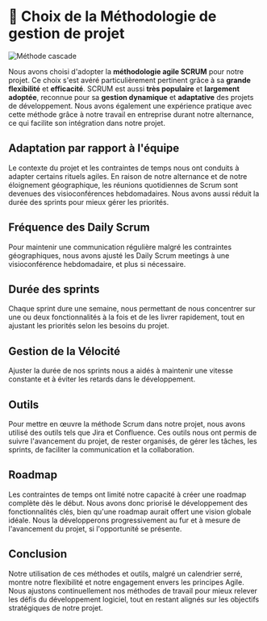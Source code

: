 # 🔄 Choix de la Méthodologie de gestion de projet

![Méthode cascade](/img/agile-scrum.jpg)

Nous avons choisi d'adopter la **méthodologie agile SCRUM** pour notre projet. Ce choix s'est avéré particulièrement pertinent grâce à sa **grande flexibilité** et **efficacité**. SCRUM est aussi **très populaire** et **largement adoptée**, reconnue pour sa **gestion dynamique** et **adaptative** des projets de développement. Nous avons également une expérience pratique avec cette méthode grâce à notre travail en entreprise durant notre alternance, ce qui facilite son intégration dans notre projet.

## Adaptation par rapport à l'équipe
Le contexte du projet et les contraintes de temps nous ont conduits à adapter certains rituels agiles. En raison de notre alternance et de notre éloignement géographique, les réunions quotidiennes de Scrum sont devenues des visioconférences hebdomadaires. Nous avons aussi réduit la durée des sprints pour mieux gérer les priorités.

## Fréquence des Daily Scrum
Pour maintenir une communication régulière malgré les contraintes géographiques, nous avons ajusté les Daily Scrum meetings à une visioconférence hebdomadaire, et plus si nécessaire.

## Durée des sprints
Chaque sprint dure une semaine, nous permettant de nous concentrer sur une ou deux fonctionnalités à la fois et de les livrer rapidement, tout en ajustant les priorités selon les besoins du projet.

## Gestion de la Vélocité
Ajuster la durée de nos sprints nous a aidés à maintenir une vitesse constante et à éviter les retards dans le développement.

## Outils
Pour mettre en œuvre la méthode Scrum dans notre projet, nous avons utilisé des outils tels que Jira et Confluence. Ces outils nous ont permis de suivre l'avancement du projet, de rester organisés, de gérer les tâches, les sprints, de faciliter la communication et la collaboration.

## Roadmap
Les contraintes de temps ont limité notre capacité à créer une roadmap complète dès le début. Nous avons donc priorisé le développement des fonctionnalités clés, bien qu'une roadmap aurait offert une vision globale idéale. Nous la développerons progressivement au fur et à mesure de l'avancement du projet, si l'opportunité se présente.

## Conclusion
Notre utilisation de ces méthodes et outils, malgré un calendrier serré, montre notre flexibilité et notre engagement envers les principes Agile. Nous ajustons continuellement nos méthodes de travail pour mieux relever les défis du développement logiciel, tout en restant alignés sur les objectifs stratégiques de notre projet.